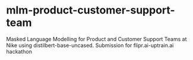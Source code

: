 # mlm-product-customer-support-team
Masked Language Modelling for Product and Customer Support Teams at Nike using distilbert-base-uncased. Submission for flipr.ai-uptrain.ai hackathon
